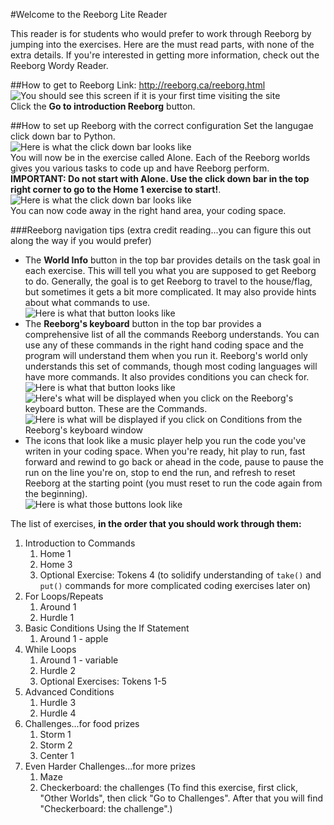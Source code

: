 #Welcome to the Reeborg Lite Reader

This reader is for students who would prefer to work through Reeborg by jumping into the exercises. Here are the must read parts, with none of the extra details. If you're interested in getting more information, check out the Reeborg Wordy Reader.

##How to get to Reeborg
Link: http://reeborg.ca/reeborg.html  
![You should see this screen if it is your first time visiting the site](https://photos.google.com/search/_tra_/photo/AF1QipO6J37b34ffDQXuG7ULFpab5YC_V5dX8g5_A9J0)  
Click the **Go to introduction Reeborg** button. 

##How to set up Reeborg with the correct configuration
Set the langugae click down bar to Python.  
![Here is what the click down bar looks like](https://photos.google.com/search/_tra_/photo/AF1QipOl7O5KZNIij7oDn09ko_Wzh71PTGyQs7Zjd_LZ)   
You will now be in the exercise called Alone. Each of the Reeborg worlds gives you various tasks to code up and have Reeborg perform.    
**IMPORTANT: Do not start with Alone. Use the click down bar in the top right corner to go to the Home 1 exercise to start!**.  
![Here is what the click down bar looks like](https://photos.google.com/search/_tra_/photo/AF1QipPJcir9eoVEtZRm1WekknOQtECeTokgiducQ0fu)  
You can now code away in the right hand area, your coding space.

###Reeborg navigation tips (extra credit reading...you can figure this out along the way if you would prefer)
* The **World Info** button in the top bar provides details on the task goal in each exercise. This will tell you what you are supposed to get Reeborg to do. Generally, the goal is to get Reeborg to travel to the house/flag, but sometimes it gets a bit more complicated. It may also provide hints about what commands to use.  
![Here is what that button looks like](https://photos.google.com/search/_tra_/photo/AF1QipP4Y1seftsxnwajisSux20K_fw1hu-lqYNeWuUe)   
* The **Reeborg's keyboard** button in the top bar provides a comprehensive list of all the commands Reeborg understands. You can use any of these commands in the right hand coding space and the program will understand them when you run it. Reeborg's world only understands this set of commands, though most coding languages will have more commands. It also provides conditions you can check for.    
![Here is what that button looks like](https://photos.google.com/photo/AF1QipOUxL3VIZgOsz8dDc9M80h3C0WM26TPasoGxZbT)  
![Here's what will be displayed when you click on the Reeborg's keyboard button. These are the Commands.](https://photos.google.com/photo/AF1QipOBtnQkYE05-3s-XhixDSDXr00fjXp7BdI2s8mC)  
![Here is what will be displayed if you click on Conditions from the Reeborg's keyboard window](https://photos.google.com/photo/AF1QipMfLepivzbMFQSalwoj8WDZ2iLNyJyY8tVJ7tYi)  
* The icons that look like a music player help you run the code you've writen in your coding space. When you're ready, hit play to run, fast forward and rewind to go back or ahead in the code, pause to pause the run on the line you're on, stop to end the run, and refresh to reset Reeborg at the starting point (you must reset to run the code again from the beginning).  
![Here is what those buttons look like](https://photos.google.com/search/_tra_/photo/AF1QipOl7O5KZNIij7oDn09ko_Wzh71PTGyQs7Zjd_LZ)  

The list of exercises, **in the order that you should work through them:**  
1. Introduction to Commands
   1. Home 1
   2. Home 3
   3. Optional Exercise: Tokens 4 (to solidify understanding of `take()` and `put()` commands for more complicated coding exercises later on)
2. For Loops/Repeats
   1. Around 1
   2. Hurdle 1
3. Basic Conditions Using the If Statement
   1. Around 1 - apple
4. While Loops
    1. Around 1 - variable
    2. Hurdle 2
    3. Optional Exercises: Tokens 1-5
5. Advanced Conditions
   1. Hurdle 3
   2. Hurdle 4
6. Challenges...for food prizes
   1. Storm 1
   2. Storm 2
   3. Center 1
7. Even Harder Challenges...for more prizes
   1. Maze
   2. Checkerboard: the challenges (To find this exercise, first click, "Other Worlds", then click "Go to Challenges". After that you will find "Checkerboard: the challenge".)

